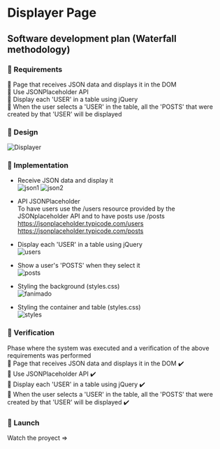 # Displayer Page
## Software development plan (Waterfall methodology)
### 🚩 Requirements <br>
📌 Page that receives JSON data and displays it in the DOM<br>
📌 Use JSONPlaceholder API <br>
📌 Display each 'USER' in a table using jQuery<br>
📌 When the user selects a 'USER' in the table, all the 'POSTS' that were created by that 'USER' will be displayed<br>
### 🚩 Design <br>
![Displayer](https://user-images.githubusercontent.com/85640313/141865428-7e940bfe-695d-4a7a-ad00-002b9067c14e.png)
### 🚩 Implementation <br>
- Receive JSON data and display it <br>
![json1](https://user-images.githubusercontent.com/85640313/141863956-c0766204-25d6-486a-9514-e48601db4849.png)
![json2](https://user-images.githubusercontent.com/85640313/141864085-2f87f4ab-0378-4453-afa2-634a84a1fd2d.png)

- API JSONPlaceholder<br>
To have users use the /users resource provided by the JSONplaceholder API and to have posts use /posts <br>
https://jsonplaceholder.typicode.com/users <br>
https://jsonplaceholder.typicode.com/posts <br>
- Display each 'USER' in a table using jQuery <br>
![users](https://user-images.githubusercontent.com/85640313/141863828-815cf568-9a3d-43e6-aeed-47158f6f639b.png)
- Show a user's 'POSTS' when they select it <br>
![posts](https://user-images.githubusercontent.com/85640313/141863707-e6fb3224-c37a-4341-8e38-7af5d5c2995e.png)

- Styling the background (styles.css) <br>
![fanimado](https://user-images.githubusercontent.com/85640313/141411565-2476779e-5a8b-4800-b953-67096fd3f404.png)
- Styling the container and table (styles.css)<br>
![styles](https://user-images.githubusercontent.com/85640313/141411793-dcf1be7a-5465-49c9-ab0b-d5417eb0ea3b.png)

### 🚩 Verification <br>
Phase where the system was executed and a verification of the above requirements was performed <br> 
📌 Page that receives JSON data and displays it in the DOM ✔️<br>
📌 Use JSONPlaceholder API ✔️<br>
📌 Display each 'USER' in a table using jQuery ✔️<br>
📌 When the user selects a 'USER' in the table, all the 'POSTS' that were created by that 'USER' will be displayed ✔️<br>
### 🚩 Launch <br>
Watch the proyect =>
